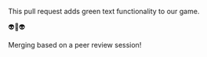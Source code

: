 This pull request adds green text functionality to our game.

👽💚👽

Merging based on a peer review session! 
